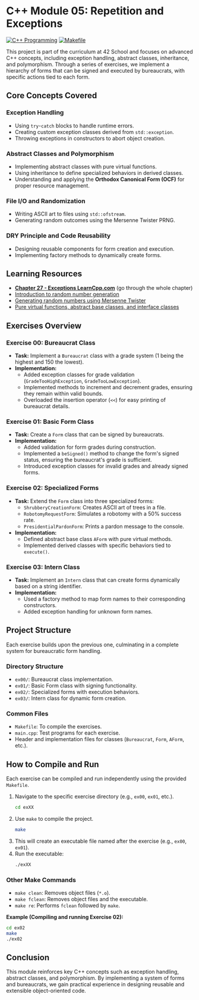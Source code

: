 # C++ Module 05: Repetition and Exceptions

[![C++ Programming](https://img.shields.io/badge/Language-C++-blue.svg)](https://en.wikipedia.org/wiki/C%2B%2B)
[![Makefile](https://img.shields.io/badge/Build-Make-brightgreen.svg)](https://www.gnu.org/software/make/)

This project is part of the curriculum at 42 School and focuses on advanced C++ concepts, including exception handling, abstract classes, inheritance, and polymorphism. Through a series of exercises, we implement a hierarchy of forms that can be signed and executed by bureaucrats, with specific actions tied to each form.

## Core Concepts Covered

### Exception Handling
- Using `try`-`catch` blocks to handle runtime errors.
- Creating custom exception classes derived from `std::exception`.
- Throwing exceptions in constructors to abort object creation.

### Abstract Classes and Polymorphism
- Implementing abstract classes with pure virtual functions.
- Using inheritance to define specialized behaviors in derived classes.
- Understanding and applying the **Orthodox Canonical Form (OCF)** for proper resource management.

### File I/O and Randomization
- Writing ASCII art to files using `std::ofstream`.
- Generating random outcomes using the Mersenne Twister PRNG.

### DRY Principle and Code Reusability
- Designing reusable components for form creation and execution.
- Implementing factory methods to dynamically create forms.

## Learning Resources
- [**Chapter 27 - Exceptions LearnCpp.com**](https://www.learncpp.com/cpp-tutorial/the-need-for-exceptions/) (go through the whole chapter)
- [Introduction to random number generation](https://www.learncpp.com/cpp-tutorial/introduction-to-random-number-generation/)
- [Generating random numbers using Mersenne Twister](https://www.learncpp.com/cpp-tutorial/generating-random-numbers-using-mersenne-twister/)
- [Pure virtual functions, abstract base classes, and interface classes](https://www.learncpp.com/cpp-tutorial/pure-virtual-functions-abstract-base-classes-and-interface-classes/)

## Exercises Overview

### Exercise 00: Bureaucrat Class
- **Task:** Implement a `Bureaucrat` class with a grade system (1 being the highest and 150 the lowest).
- **Implementation:**
  - Added exception classes for grade validation (`GradeTooHighException`, `GradeTooLowException`).
  - Implemented methods to increment and decrement grades, ensuring they remain within valid bounds.
  - Overloaded the insertion operator (`<<`) for easy printing of bureaucrat details.

### Exercise 01: Basic Form Class
- **Task:** Create a `Form` class that can be signed by bureaucrats.
- **Implementation:**
  - Added validation for form grades during construction.
  - Implemented a `beSigned()` method to change the form's signed status, ensuring the bureaucrat's grade is sufficient.
  - Introduced exception classes for invalid grades and already signed forms.

### Exercise 02: Specialized Forms
- **Task:** Extend the `Form` class into three specialized forms:
  - `ShrubberyCreationForm`: Creates ASCII art of trees in a file.
  - `RobotomyRequestForm`: Simulates a robotomy with a 50% success rate.
  - `PresidentialPardonForm`: Prints a pardon message to the console.
- **Implementation:**
  - Defined abstract base class `AForm` with pure virtual methods.
  - Implemented derived classes with specific behaviors tied to `execute()`.

### Exercise 03: Intern Class
- **Task:** Implement an `Intern` class that can create forms dynamically based on a string identifier.
- **Implementation:**
  - Used a factory method to map form names to their corresponding constructors.
  - Added exception handling for unknown form names.

## Project Structure

Each exercise builds upon the previous one, culminating in a complete system for bureaucratic form handling.

### Directory Structure
- `ex00/`: Bureaucrat class implementation.
- `ex01/`: Basic Form class with signing functionality.
- `ex02/`: Specialized forms with execution behaviors.
- `ex03/`: Intern class for dynamic form creation.

### Common Files
- `Makefile`: To compile the exercises.
- `main.cpp`: Test programs for each exercise.
- Header and implementation files for classes (`Bureaucrat`, `Form`, `AForm`, etc.).

## How to Compile and Run

Each exercise can be compiled and run independently using the provided `Makefile`.

1. Navigate to the specific exercise directory (e.g., `ex00`, `ex01`, etc.).
    ```bash
    cd exXX
    ```
2. Use `make` to compile the project.
    ```bash
    make
    ```
3. This will create an executable file named after the exercise (e.g., `ex00`, `ex01`).
4. Run the executable:
    ```bash
    ./exXX
    ```

### Other Make Commands
- `make clean`: Removes object files (`*.o`).
- `make fclean`: Removes object files and the executable.
- `make re`: Performs `fclean` followed by `make`.

**Example (Compiling and running Exercise 02):**
```bash
cd ex02
make
./ex02
```

## Conclusion

This module reinforces key C++ concepts such as exception handling, abstract classes, and polymorphism. By implementing a system of forms and bureaucrats, we gain practical experience in designing reusable and extensible object-oriented code.
